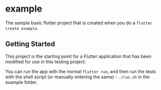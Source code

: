 # example

The sample basic flutter project that is created when you do a `flutter create example`.

## Getting Started

This project is the starting point for a Flutter application that has been modified for use in this testing
project.

You can run the app with the normal `flutter run`, and then run the tests with the shell script (or manually
entering the same) - `./run.sh` in the example folder.



